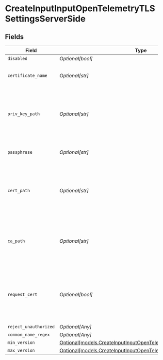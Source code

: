 # CreateInputInputOpenTelemetryTLSSettingsServerSide


## Fields

| Field                                                                                                                          | Type                                                                                                                           | Required                                                                                                                       | Description                                                                                                                    |
| ------------------------------------------------------------------------------------------------------------------------------ | ------------------------------------------------------------------------------------------------------------------------------ | ------------------------------------------------------------------------------------------------------------------------------ | ------------------------------------------------------------------------------------------------------------------------------ |
| `disabled`                                                                                                                     | *Optional[bool]*                                                                                                               | :heavy_minus_sign:                                                                                                             | N/A                                                                                                                            |
| `certificate_name`                                                                                                             | *Optional[str]*                                                                                                                | :heavy_minus_sign:                                                                                                             | The name of the predefined certificate                                                                                         |
| `priv_key_path`                                                                                                                | *Optional[str]*                                                                                                                | :heavy_minus_sign:                                                                                                             | Path on server containing the private key to use. PEM format. Can reference $ENV_VARS.                                         |
| `passphrase`                                                                                                                   | *Optional[str]*                                                                                                                | :heavy_minus_sign:                                                                                                             | Passphrase to use to decrypt private key                                                                                       |
| `cert_path`                                                                                                                    | *Optional[str]*                                                                                                                | :heavy_minus_sign:                                                                                                             | Path on server containing certificates to use. PEM format. Can reference $ENV_VARS.                                            |
| `ca_path`                                                                                                                      | *Optional[str]*                                                                                                                | :heavy_minus_sign:                                                                                                             | Path on server containing CA certificates to use. PEM format. Can reference $ENV_VARS.                                         |
| `request_cert`                                                                                                                 | *Optional[bool]*                                                                                                               | :heavy_minus_sign:                                                                                                             | Require clients to present their certificates. Used to perform client authentication using SSL certs.                          |
| `reject_unauthorized`                                                                                                          | *Optional[Any]*                                                                                                                | :heavy_minus_sign:                                                                                                             | N/A                                                                                                                            |
| `common_name_regex`                                                                                                            | *Optional[Any]*                                                                                                                | :heavy_minus_sign:                                                                                                             | N/A                                                                                                                            |
| `min_version`                                                                                                                  | [Optional[models.CreateInputInputOpenTelemetryMinimumTLSVersion]](../models/createinputinputopentelemetryminimumtlsversion.md) | :heavy_minus_sign:                                                                                                             | N/A                                                                                                                            |
| `max_version`                                                                                                                  | [Optional[models.CreateInputInputOpenTelemetryMaximumTLSVersion]](../models/createinputinputopentelemetrymaximumtlsversion.md) | :heavy_minus_sign:                                                                                                             | N/A                                                                                                                            |